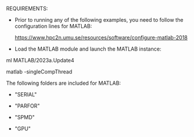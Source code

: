 REQUIREMENTS: 
   * Prior to running any of the following examples, you need to follow the
   configuration lines for MATLAB:
       
       https://www.hpc2n.umu.se/resources/software/configure-matlab-2018

   * Load the MATLAB module and launch the MATLAB instance: 

   ml MATLAB/2023a.Update4

   matlab -singleCompThread

The following folders are included for MATLAB:

   * "SERIAL" 

   * "PARFOR"  

   * "SPMD" 

   * "GPU" 
